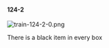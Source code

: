#### 124-2
![train-124-2-0.png](https://github.com/lil-lab/nlvr/raw/master/nlvr/train/images/4/train-124-2-0.png "train-124-2-0.png")

There is a black item in every box